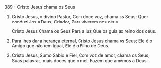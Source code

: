 389 - Cristo Jesus chama os Seus

1. Cristo Jesus, o divino Pastor,
   Com doce voz, chama os Seus;
   Quer conduzi-los a Deus, Criador,
   Para viverem nos céus.

   Cristo Jesus
   Chama os Seus
   Para a luz
   Que os guia ao reino dos céus.

2. Para lhes dar a herança eternal,
   Cristo Jesus chama os Seus;
   Ele é o Amigo que não tem igual,
   Ele é o Filho de Deus.

3. Cristo Jesus, Sumo Sábio e Fiel,
   Com voz de amor, chama os Seus;
   Suas palavras, mais doces que o mel,
   Fazem que amemos a Deus.
